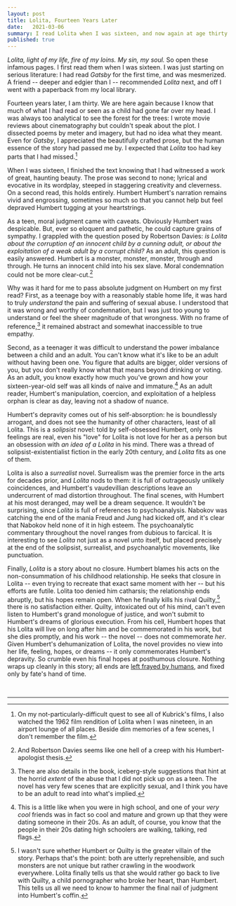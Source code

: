 ```yaml
---
layout: post
title: Lolita, Fourteen Years Later
date:   2021-03-06
summary: I read Lolita when I was sixteen, and now again at age thirty. Reflections.
published: true
---
```



*Lolita, light of my life, fire of my loins. My sin, my soul.*
So open these infamous pages. I first read them when I was sixteen.
I was just starting on serious literature: I had read *Gatsby* for the first time,
and was mesmerized.
A friend -- deeper and edgier than I --
recommended *Lolita* next, and off I went with a paperback
from my local library.


Fourteen years later, I am thirty. We are here again because
I know that much of what I had read or seen as a child had gone
far over my head.
I was always too analytical to see the
forest for the trees: I wrote movie reviews about cinematography
but couldn't speak about the plot.
I dissected poems by meter and imagery,
but had no idea what they meant.
Even for *Gatsby*, I appreciated the beautifully crafted prose,
but the human essence of the story had passed me by.
I expected that *Lolita*
too had key parts that I had missed.[^1]


When I was sixteen, I finished the text knowing that I had witnessed
a work of great, haunting beauty. The prose was second to none;
lyrical and evocative in its wordplay, steeped in staggering creativity and
cleverness. On a second read, this holds entirely.
Humbert Humbert's narration remains vivid and engrossing,
sometimes so much so
that you cannot help but feel depraved Humbert tugging at your heartstrings.


As a teen, moral judgment came with caveats.
Obviously Humbert was despicable.
But, ever so eloquent and pathetic, he could capture grains of sympathy.
I grappled with the question posed by Robertson Davies: *is Lolita
about the corruption of an innocent child by a cunning adult, or about the
exploitation of a weak adult by a corrupt child?* As an adult,
this question is easily answered. Humbert is a monster, monster, monster,
through and through. He turns an innocent child into his sex slave.
Moral condemnation could not be more clear-cut.[^2]


Why was it hard for me to pass absolute judgment on Humbert on my first read?
First, as a teenage boy with a reasonably stable home life,
it was hard to truly *understand* the pain
and suffering of sexual abuse.
I understood that it was wrong and worthy of condemnation,
but I was just too young to understand or feel the sheer magnitude of that wrongness.
With no frame of reference,[^5]
it remained abstract and somewhat inaccessible to true empathy.


Second, as a teenager it was difficult to understand the
power imbalance between a child and an adult.
You can't know what it's like to be an adult without having been one.
You figure that adults are bigger, older versions of you, but you don't really know
what that means beyond drinking or voting.
As an adult, you know exactly how
much you've grown and how your sixteen-year-old self was
all kinds of naive and immature.[^3] As an adult reader, Humbert's manipulation, coercion,
and exploitation of a helpless orphan is clear as day, leaving not a shadow of nuance.


Humbert's depravity comes out of his self-absorption: he is boundlessly arrogant,
and does not see the humanity of other characters, least of all Lolita.
This is a *solipsist* novel: told by self-obsessed Humbert,
only his feelings are real, even his "love" for Lolita is not
love for her as a person but an obsession with *an idea of a Lolita* in his mind.
There was a thread of solipsist-existentialist fiction in the early 20th century,
and *Lolita* fits as one of them.


Lolita is also a *surrealist* novel.
Surrealism was the premier force in the arts for decades prior, and
*Lolita* nods to them: it is full of outrageously unlikely coincidences,
and Humbert's vaudevillian descriptions leave an undercurrent of mad distortion
throughout. The final scenes, with Humbert at his most deranged, may well be a
dream sequence. It wouldn't be surprising, since
*Lolita* is full of references to psychoanalysis.
Nabokov was catching the end of the mania Freud and Jung
had kicked off, and it's clear that Nabokov held none of it in high esteem.
The psychoanalytic commentary throughout the novel ranges from dubious to farcical.
It is interesting to see *Lolita* not just as a novel unto itself, but placed
precisely at the end of the solipsist, surrealist, and psychoanalytic movements,
like punctuation.


Finally, *Lolita* is a story about no closure.
Humbert blames his acts on the non-consummation of his childhood relationship. He seeks that
closure in Lolita -- even trying to recreate that exact same moment with her --
but his efforts are futile. Lolita too denied him catharsis;
the relationship ends abruptly, but his hopes remain open. When he finally
kills his rival Quilty,[^8] there is no satisfaction either. Quilty, intoxicated out of his mind,
can't even listen to Humbert's grand monologue of justice,
and won't submit to Humbert's dreams of glorious execution.
From his cell, Humbert hopes that his Lolita will
live on long after him and be commemorated in his work,
but she dies promptly, and his work -- the novel -- does not commemorate *her*.
Given Humbert's dehumanization of Lolita, the novel provides
no view into her life, feeling, hopes, or dreams -- it only commemorates Humbert's depravity.
So crumble even his final hopes at posthumous closure.
Nothing wraps up cleanly in this story; all ends are [left frayed by humans](https://jayriverlong.github.io/2020/11/17/snicket.html),
and fixed only by fate's hand of time.



<br/>

---

[^5]: There are also details in the book, iceberg-style suggestions that
    hint at the horrid *extent* of the abuse that I did not pick up on as a teen.
    The novel has very few scenes that are explicitly sexual, and I think
    you have to be an adult to read into what's implied.

[^1]: On my not-particularly-difficult quest to see all of Kubrick's films,
    I also watched the 1962 film rendition of Lolita when I was nineteen,
    in an airport lounge of all places.
    Beside dim memories of a few scenes, I don't remember the film.

[^2]: And Robertson Davies seems like one hell of a creep with his Humbert-apologist thesis.

[^3]: This is a little like when you were in high school, and one of your *very cool* friends
    was in fact so cool and mature and grown up that they were dating someone in their 20s.
    As an adult, of course, you know that the people in their 20s dating high schoolers
    are walking, talking, red flags.


[^8]: I wasn't sure whether Humbert or Quilty is the greater villain of the story.
    Perhaps that's the point: both are utterly reprehensible, and such monsters are
    not unique but rather crawling in the woodwork everywhere. Lolita finally tells us that
    she would rather go back to live with Quilty, a child pornographer who broke her heart, than Humbert.
    This tells us all we need to know to hammer the final nail of judgment into Humbert's coffin.


<!-- commenting this out in case i ever want to recycle it... think the first paragraph
i've already basically included, and the second paragraph isn't really worth diving in on

[^9]: Actually, there were two more observations that didn't merit inclusion in the body proper,
    so forgive me as I shamelessly stick them into this footnote:


    The first is that Humbert is an *everyday asshole*. He's already a rapist monster, of course,
    but he also has no redeeming interactions with others.
    In fact, he is boundlessly arrogant, self-absorbed, judgmental, and hateful toward others.
    He does not see the humanity of anyone but himself,
    certainly not of any women (with possible exception of Lolita at the very end).
    Other characters, even his own wives, appear surrounded by insults.
    To him, they are brainless, porcine, sallow, phocine,[^4] stale-fleshed, hideous, babbling, absurd,
    scampering, scurrying, swines, Boschian cripples, and so on. As a teenager, you may have some appetite
    for edgy cynicism and snarky insults. As an adult, you've seen enough pitiful, hateful men
    to spot Humbert chief among their ranks.


    The second is that Humbert is a *loser*.
    He presents himself as an academic,
    an erudite scholar, and fools many characters with his professorial air.
    To an adult, it is clear that Humbert as a lazy dilettante.
    He is a trust-fund layabout, his work is forever unfinished,
    and what he shows of it is laughably bad.
    The novel contains one or two of his terrible poems,
    and his one publication that he names -- "The Proustian theme in a letter from Keats to Benjamin Bailey"
    -- is, if you know who these people are, utterly ridiculous by its title alone.
    The combination of everyone's-an-idiot-but-me condescension,
    farcically pretentious "scholarly work" and self-importance reminded me of Ignatius J. Reilly
    from *A Confederacy of Dunces*. I found myself reading
    Humbert's preposterous, stilted self-aggrandizements, and thought they could've come
    straight off the page of *Dunces*.

[^4]: Seal-like, which admittedly is a hysterical way to describe a fellow beachgoer.
-->
